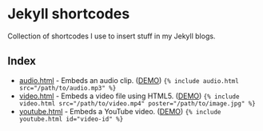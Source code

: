 # Jekyll shortcodes 

Collection of shortcodes I use to insert stuff in my Jekyll blogs.

## Index

+ [audio.html](./blob/main/audio.html) - Embeds an audio clip. ([DEMO](https://manuel.life/holophonics-3d-sounds/))
    `{% include audio.html src="/path/to/audio.mp3" %}`
+ [video.html](./blob/main/video.html) - Embeds a video file using HTML5. ([DEMO](https://mini.manuel.life/agatha-all-along/))
    `{% include video.html src="/path/to/video.mp4" poster="/path/to/image.jpg" %}`
+ [youtube.html](./blob/main/youtube.html) - Embeds a YouTube video. ([DEMO](https://mini.manuel.life/how-to-pick-up-a-cat/))
     `{% include youtube.html id="video-id" %}`